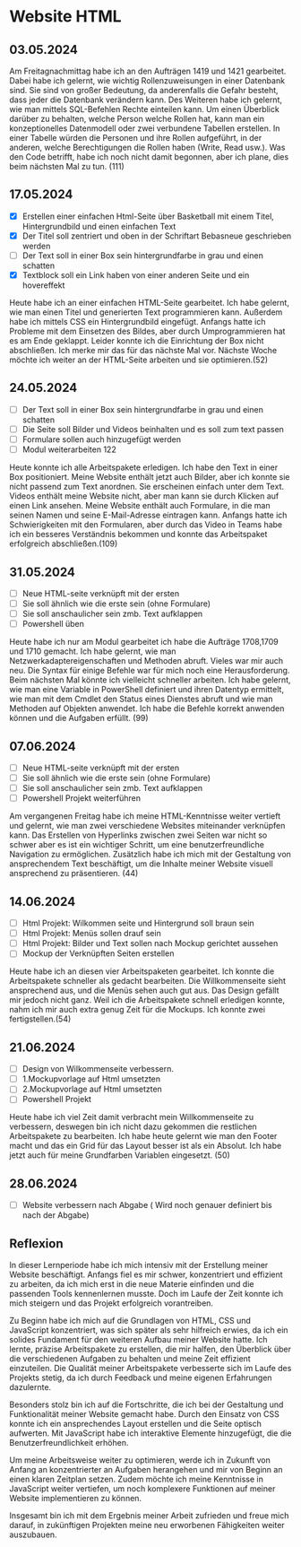 # Website HTML


## 03.05.2024

Am Freitagnachmittag habe ich an den Aufträgen 1419 und 1421 gearbeitet. Dabei habe ich gelernt, wie wichtig Rollenzuweisungen in einer Datenbank sind. Sie sind von großer Bedeutung, da anderenfalls die Gefahr besteht, dass jeder die Datenbank verändern kann. Des Weiteren habe ich gelernt, wie man mittels SQL-Befehlen Rechte einteilen kann. Um einen Überblick darüber zu behalten, welche Person welche Rollen hat, kann man ein konzeptionelles Datenmodell oder zwei verbundene Tabellen erstellen. In einer Tabelle würden die Personen und ihre Rollen aufgeführt, in der anderen, welche Berechtigungen die Rollen haben (Write, Read usw.). Was den Code betrifft, habe ich noch nicht damit begonnen, aber ich plane, dies beim nächsten Mal zu tun. (111)

 

## 17.05.2024

- [x] Erstellen einer einfachen Html-Seite über Basketball mit einem Titel, Hintergrundbild und einen einfachen Text
- [x] Der Titel soll zentriert und oben in der Schriftart Bebasneue geschrieben werden
- [ ] Der Text soll in einer Box sein hintergrundfarbe in grau und einen schatten
- [x] Textblock soll ein Link haben von einer anderen Seite und ein hovereffekt

Heute habe ich an einer einfachen HTML-Seite gearbeitet. Ich habe gelernt, wie man einen Titel und generierten Text programmieren kann. Außerdem habe ich mittels CSS ein Hintergrundbild eingefügt. Anfangs hatte ich Probleme mit dem Einsetzen des Bildes, aber durch Umprogrammieren hat es am Ende geklappt. Leider konnte ich die Einrichtung der Box nicht abschließen. Ich merke mir das für das nächste Mal vor. Nächste Woche möchte ich weiter an der HTML-Seite arbeiten und sie optimieren.(52)

## 24.05.2024

- [ ] Der Text soll in einer Box sein hintergrundfarbe in grau und einen schatten
- [ ] Die Seite soll Bilder und Videos beinhalten und es soll zum text passen
- [ ] Formulare sollen auch hinzugefügt werden
- [ ] Modul weiterarbeiten 122

Heute konnte ich alle Arbeitspakete erledigen. Ich habe den Text in einer Box positioniert. Meine Website enthält jetzt auch Bilder, aber ich konnte sie nicht passend zum Text anordnen. Sie erscheinen einfach unter dem Text. Videos enthält meine Website nicht, aber man kann sie durch Klicken auf einen Link ansehen. Meine Website enthält auch Formulare, in die man seinen Namen und seine E-Mail-Adresse eintragen kann. Anfangs hatte ich Schwierigkeiten mit den Formularen, aber durch das Video in Teams habe ich ein besseres Verständnis bekommen und konnte das Arbeitspaket erfolgreich abschließen.(109)

## 31.05.2024

- [ ] Neue HTML-seite verknüpft mit der ersten
- [ ] Sie soll ähnlich wie die erste sein (ohne Formulare)
- [ ] Sie soll anschaulicher sein  zmb. Text aufklappen
- [ ] Powershell üben

Heute habe ich nur am Modul gearbeitet ich habe die Aufträge 1708,1709 und 1710 gemacht. Ich habe gelernt, wie man Netzwerkadaptereigenschaften und Methoden abruft. Vieles war mir auch neu. Die Syntax für einige Befehle war für mich noch eine Herausforderung. Beim nächsten Mal könnte ich vielleicht schneller arbeiten. Ich habe gelernt, wie man eine Variable in PowerShell definiert und ihren Datentyp ermittelt, wie man mit dem Cmdlet den Status eines Dienstes abruft und wie man Methoden auf Objekten anwendet. Ich habe die Befehle korrekt anwenden können und die Aufgaben erfüllt. (99)

## 07.06.2024

- [ ] Neue HTML-seite verknüpft mit der ersten
- [ ] Sie soll ähnlich wie die erste sein (ohne Formulare)
- [ ] Sie soll anschaulicher sein  zmb. Text aufklappen
- [ ] Powershell Projekt weiterführen

Am vergangenen Freitag habe ich meine HTML-Kenntnisse weiter vertieft und gelernt, wie man zwei verschiedene Websites miteinander verknüpfen kann. Das Erstellen von Hyperlinks zwischen zwei Seiten war nicht so schwer aber es ist ein wichtiger Schritt, um eine benutzerfreundliche Navigation zu ermöglichen. Zusätzlich habe ich mich mit der Gestaltung von ansprechendem Text beschäftigt, um die Inhalte meiner Website visuell ansprechend zu präsentieren. (44)

## 14.06.2024

- [ ] Html Projekt: Wilkommen seite und Hintergrund soll braun sein
- [ ] Html Projekt: Menüs sollen drauf sein
- [ ] Html Projekt: Bilder und Text sollen nach Mockup gerichtet aussehen
- [ ] Mockup der Verknüpften Seiten erstellen

Heute habe ich an diesen vier Arbeitspaketen gearbeitet. Ich konnte die Arbeitspakete schneller als gedacht bearbeiten. Die Willkommenseite sieht ansprechend aus, und die Menüs sehen auch gut aus. Das Design gefällt mir jedoch nicht ganz. Weil ich die Arbeitspakete schnell erledigen konnte, nahm ich mir auch extra genug Zeit für die Mockups. Ich konnte zwei fertigstellen.(54)


## 21.06.2024

- [ ] Design von Wilkommenseite verbessern.
- [ ] 1.Mockupvorlage auf Html umsetzten
- [ ] 2.Mockupvorlage auf Html umsetzten
- [ ] Powershell Projekt

Heute habe ich  viel Zeit damit verbracht mein Willkommenseite zu verbessern, deswegen bin ich nicht dazu gekommen die restlichen Arbeitspakete zu bearbeiten. Ich habe heute gelernt wie man den Footer macht und das ein Grid für das Layout besser ist als ein Absolut. Ich habe jetzt auch für meine Grundfarben Variablen eingesetzt. (50)

## 28.06.2024

- [ ] Website verbessern nach Abgabe ( Wird noch genauer definiert bis nach der Abgabe)



## Reflexion

In dieser Lernperiode habe ich mich intensiv mit der Erstellung meiner Website beschäftigt. Anfangs fiel es mir schwer, konzentriert und effizient zu arbeiten, da ich mich erst in die neue Materie einfinden und die passenden Tools kennenlernen musste. Doch im Laufe der Zeit konnte ich mich steigern und das Projekt erfolgreich vorantreiben. 

Zu Beginn habe ich mich auf die Grundlagen von HTML, CSS und JavaScript konzentriert, was sich später als sehr hilfreich erwies, da ich ein solides Fundament für den weiteren Aufbau meiner Website hatte. Ich lernte, präzise Arbeitspakete zu erstellen, die mir halfen, den Überblick über die verschiedenen Aufgaben zu behalten und meine Zeit effizient einzuteilen. Die Qualität meiner Arbeitspakete verbesserte sich im Laufe des Projekts stetig, da ich durch Feedback und meine eigenen Erfahrungen dazulernte.

Besonders stolz bin ich auf die Fortschritte, die ich bei der Gestaltung und Funktionalität meiner Website gemacht habe. Durch den Einsatz von CSS konnte ich ein ansprechendes Layout erstellen und die Seite optisch aufwerten. Mit JavaScript habe ich interaktive Elemente hinzugefügt, die die Benutzerfreundlichkeit erhöhen.

Um meine Arbeitsweise weiter zu optimieren, werde ich in Zukunft von Anfang an konzentrierter an Aufgaben herangehen und mir von Beginn an einen klaren Zeitplan setzen. Zudem möchte ich meine Kenntnisse in JavaScript weiter vertiefen, um noch komplexere Funktionen auf meiner Website implementieren zu können.

Insgesamt bin ich mit dem Ergebnis meiner Arbeit zufrieden und freue mich darauf, in zukünftigen Projekten meine neu erworbenen Fähigkeiten weiter auszubauen.

